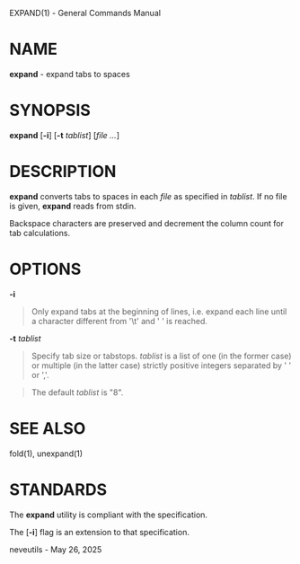 EXPAND(1) - General Commands Manual

# NAME

**expand** - expand tabs to spaces

# SYNOPSIS

**expand**
\[**-i**]
\[**-t**&nbsp;*tablist*]
\[*file&nbsp;...*]

# DESCRIPTION

**expand**
converts tabs to spaces in each
*file*
as specified in
*tablist*.
If no file is given,
**expand**
reads from stdin.

Backspace characters are preserved and decrement the column count
for tab calculations.

# OPTIONS

**-i**

> Only expand tabs at the beginning of lines, i.e. expand each
> line until a character different from '&#92;t' and ' ' is reached.

**-t** *tablist*

> Specify tab size or tabstops.
> *tablist*
> is a list of one (in the former case) or multiple (in the latter case)
> strictly positive integers separated by ' ' or ','.

> The default
> *tablist*
> is "8".

# SEE ALSO

fold(1),
unexpand(1)

# STANDARDS

The
**expand**
utility is compliant with the
specification.

The
\[**-i**]
flag is an extension to that specification.

neveutils - May 26, 2025
